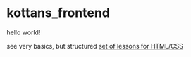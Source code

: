 # kottans_frontend
hello world!

see very basics, but structured [set of lessons for HTML/CSS](pasta/html/html.md) 
